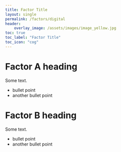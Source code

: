```yaml
---
title: Factor Title
layout: single
permalink: /factors/digital
header:
    overlay_image: /assets/images/image_yellow.jpg
toc: true
toc_label: "Factor Title"
toc_icon: "cog"
---
```


# Factor A heading

Some text.

* bullet point
* another bullet point

# Factor B heading

Some text.

* bullet point
* another bullet point



